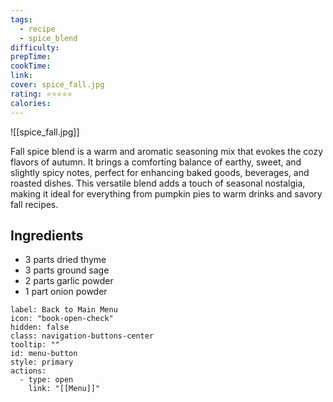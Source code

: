 ```yaml
---
tags:
  - recipe
  - spice_blend
difficulty: 
prepTime: 
cookTime: 
link: 
cover: spice_fall.jpg
rating: ⭐️⭐️⭐️⭐️⭐️
calories:
---
```


![[spice_fall.jpg]]

Fall spice blend is a warm and aromatic seasoning mix that evokes the cozy flavors of autumn. It brings a comforting balance of earthy, sweet, and slightly spicy notes, perfect for enhancing baked goods, beverages, and roasted dishes. This versatile blend adds a touch of seasonal nostalgia, making it ideal for everything from pumpkin pies to warm drinks and savory fall recipes.

## Ingredients
- 3 parts dried thyme
- 3 parts ground sage
- 2 parts garlic powder
- 1 part onion powder



```meta-bind-button
label: Back to Main Menu
icon: "book-open-check"
hidden: false
class: navigation-buttons-center
tooltip: ""
id: menu-button
style: primary
actions:
  - type: open
    link: "[[Menu]]"

```
 
